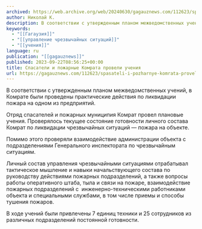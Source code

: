 ```yaml
---
archived: https://web.archive.org/web/20240630/gagauznews.com/112623/spasateli-i-pozharnye-komrata-proveli-ucheniya.html
author: Николай К.
description: В соответствии с утвержденным планом межведомственных учений, в Комрате были проведены практические действия по ликвидации пожара на одном из предприятий. Отряд спасателей и пожарных муниципия Комрат провел плановые учения. Проверялось текущее состояние готовности личного состава Комрат по ликвидации чрезвычайных ситуаций — пожара на объекте. Помимо этого проверяли взаимодействие администрации объекта с подразделениями Генерального инспектората по чрезвычайным ситуациям. Личный состав управления чрезвычайными ситуациями отрабатывал тактическое мышление и навыки начальствующего состава по руководству действиями пожарных подразделений, а также вопросы работы оперативного штаба, тыла и связи на пожаре, взаимодействие пожарных подразделений с  инженерно-техническими работниками объекта и специальными службами, в том числе приемы и […]
keywords:
  - "[[Гагаузия]]"
  - "[[управление чрезвычайных ситуаций]]"
  - "[[учения]]"
language: ru
publication: "[[gagauznews]]"
published: 2023-09-22T08:56:25+00:00
title: Спасатели и пожарные Комрата провели учения
url: https://gagauznews.com/112623/spasateli-i-pozharnye-komrata-proveli-ucheniya.html
---
```


В соответствии с утвержденным планом межведомственных учений, в Комрате были проведены практические действия по ликвидации пожара на одном из предприятий.

Отряд спасателей и пожарных муниципия Комрат провел плановые учения. Проверялось текущее состояние готовности личного состава Комрат по ликвидации чрезвычайных ситуаций — пожара на объекте.

Помимо этого проверяли взаимодействие администрации объекта с подразделениями Генерального инспектората по чрезвычайным ситуациям.

Личный состав управления чрезвычайными ситуациями отрабатывал тактическое мышление и навыки начальствующего состава по руководству действиями пожарных подразделений, а также вопросы работы оперативного штаба, тыла и связи на пожаре, взаимодействие пожарных подразделений с  инженерно-техническими работниками объекта и специальными службами, в том числе приемы и способы тушения пожаров.

В ходе учений были привлечены 7 единиц техники и 25 сотрудников из различных подразделений постоянной готовности.